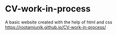 # CV-work-in-process
A basic website created with the help of html and css
https://rootamiunik.github.io/CV-work-in-process/
